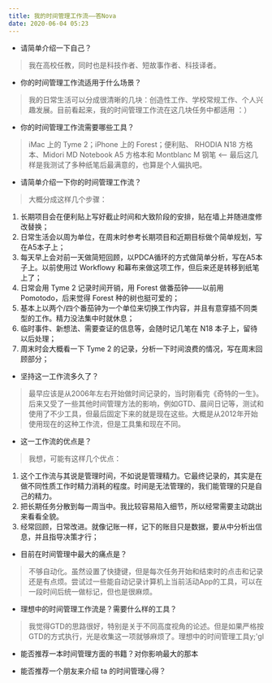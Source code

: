 ```yaml
---
title: 我的时间管理工作流——答Nova
date: 2020-06-04 05:23
---
```


- 请简单介绍一下自己？
>  我在高校任教，同时也是科技作者、短故事作者、科技译者。
- 你的时间管理工作流适用于什么场景？
> 我的日常生活可以分成很清晰的几块：创造性工作、学校常规工作、个人兴趣发展。目前看起来，我的时间管理工作流在这几块任务中都适用 ：）
- 你的时间管理工作流需要哪些工具？
> iMac 上的 Tyme 2；iPhone 上的 Forest；便利贴、 RHODIA N18 方格本、Midori MD Notebook A5 方格本和 Montblanc M 钢笔 <-- 最后这几样是我测试了多种纸笔后最满意的，也算是个人偏执吧。
- 请简单介绍一下你的时间管理工作流？
> 大概分成这样几个步骤：
1. 长期项目会在便利贴上写好截止时间和大致阶段的安排，贴在墙上并随进度修改替换；
2. 日常生活会以周为单位，在周末时参考长期项目和近期目标做个简单规划，写在A5本子上；
3. 每天早上会对前一天做简短回顾，以PDCA循环的方式做简单分析，写在A5本子上。以前使用过 Workflowy 和幕布来做这项工作，但后来还是转移到纸笔上了；
4. 日常会用 Tyme 2 记录时间开销，用 Forest 做番茄钟——以前用 Pomotodo，后来觉得 Forest 种的树也挺可爱的；
5. 基本上以两个/四个番茄钟为一个单位来切换工作内容，并且有意穿插不同类型的工作。精力没法集中时就休息；
6. 临时事件、新想法、需要查证的信息等，会随时记几笔在 N18 本子上，留待以后处理；
7. 周末时会大概看一下 Tyme 2 的记录，分析一下时间浪费的情况，写在周末回顾部分；
- 坚持这一工作流多久了？
> 最早应该是从2006年左右开始做时间记录的，当时刚看完《奇特的一生》。后来又受了一些其他时间管理方法的影响，例如GTD、晨间日记等，测试和使用了不少工具，但最后固定下来的就是现在这些。大概是从2012年开始使用现在的这种工作流，但是工具集和现在不同。
- 这一工作流的优点是？
> 我想，可能有这样几个优点：
1. 这个工作流与其说是管理时间，不如说是管理精力。它最终记录的，其实是在做不同性质工作时精力消耗的程度。时间是无法管理的，我们能管理的只是自己的精力。
2. 把长期任务分散到每一周当中。我比较容易陷入细节，所以经常需要主动跳出来看看全貌。
3. 经常回顾，日常改进。就像记账一样，记下的账目只是数据，要从中分析出信息，并且指导决策才行；
- 目前在时间管理中最大的痛点是？
> 不够自动化。虽然设置了快捷键，但是每次任务开始和结束时的点击和记录还是有点烦。尝试过一些能自动记录计算机上当前活动App的工具，可以在一段时间后统一做标记，但也是很麻烦。
- 理想中的时间管理工作流是？需要什么样的工具？
> 我觉得GTD的思路很好，特别是关于不同高度视角的论述。但是如果严格按GTD的方式执行，光是收集这一项就够麻烦了。理想中的时间管理工具y;'gl
- 能否推荐一本时间管理方面的书籍？对你影响最大的那本
> 
- 能否推荐一个朋友来介绍 ta 的时间管理心得？
> 